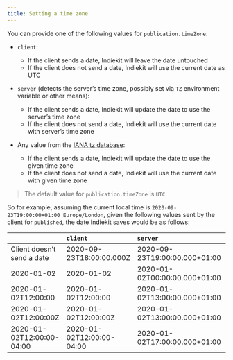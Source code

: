 ```yaml
---
title: Setting a time zone
---
```


You can provide one of the following values for `publication.timeZone`:

* `client`:

  * If the client sends a date, Indiekit will leave the date untouched
  * If the client does not send a date, Indiekit will use the current date as UTC

* `server` (detects the server’s time zone, possibly set via `TZ` environment variable or other means):

  * If the client sends a date, Indiekit will update the date to use the server’s time zone
  * If the client does not send a date, Indiekit will use the current date with server’s time zone

* Any value from the [IANA tz database][tz]:

  * If the client sends a date, Indiekit will update the date to use the given time zone
  * If the client does not send a date, Indiekit will use the current date with given time zone

> The default value for `publication.timeZone` is `UTC`.

So for example, assuming the current local time is `2020-09-23T19:00:00+01:00 Europe/London`, given the following values sent by the client for `published`, the date Indiekit saves would be as follows:

<div class="overflow">

|                            | `client`                  | `server`                      | `Asia/Taipei`                 | `UTC`                    |
| -------------------------- | :------------------------ | :---------------------------- | :---------------------------- | :----------------------- |
| Client doesn’t send a date | 2020-09-23T18:00:00.000Z  | 2020-09-23T19:00:00.000+01:00 | 2020-09-24T02:00:00.000+08:00 | 2020-09-23T18:00:00.000Z |
| 2020-01-02                 | 2020-01-02                | 2020-01-02T00:00:00.000+01:00 | 2020-01-02T00:00:00.000+08:00 | 2020-01-02T00:00:00.000Z |
| 2020-01-02T12:00:00        | 2020-01-02T12:00:00       | 2020-01-02T13:00:00.000+01:00 | 2020-01-02T20:00:00.000+08:00 | 2020-01-02T12:00:00.000Z |
| 2020-01-02T12:00:00Z       | 2020-01-02T12:00:00Z      | 2020-01-02T13:00:00.000+01:00 | 2020-01-02T20:00:00.000+08:00 | 2020-01-02T12:00:00.000Z |
| 2020-01-02T12:00:00-04:00  | 2020-01-02T12:00:00-04:00 | 2020-01-02T17:00:00.000+01:00 | 2020-01-03T00:00:00.000+08:00 | 2020-01-02T16:00:00.000Z |

</div>

[tz]: https://en.wikipedia.org/wiki/List_of_tz_database_time_zones
